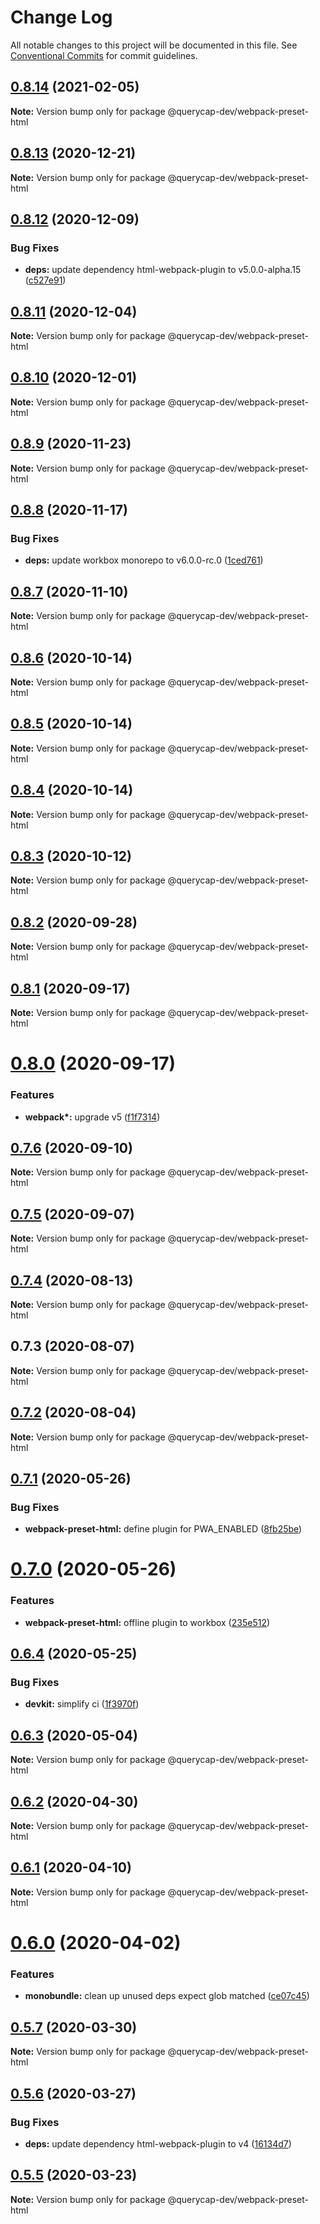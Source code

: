 # Change Log

All notable changes to this project will be documented in this file.
See [Conventional Commits](https://conventionalcommits.org) for commit guidelines.

## [0.8.14](https://github.com/querycap/webappkit/compare/@querycap-dev/webpack-preset-html@0.8.13...@querycap-dev/webpack-preset-html@0.8.14) (2021-02-05)

**Note:** Version bump only for package @querycap-dev/webpack-preset-html





## [0.8.13](https://github.com/querycap/webappkit/compare/@querycap-dev/webpack-preset-html@0.8.12...@querycap-dev/webpack-preset-html@0.8.13) (2020-12-21)

**Note:** Version bump only for package @querycap-dev/webpack-preset-html





## [0.8.12](https://github.com/querycap/webappkit/compare/@querycap-dev/webpack-preset-html@0.8.11...@querycap-dev/webpack-preset-html@0.8.12) (2020-12-09)


### Bug Fixes

* **deps:** update dependency html-webpack-plugin to v5.0.0-alpha.15 ([c527e91](https://github.com/querycap/webappkit/commit/c527e919027410ce675ad8cfe4213cbad6e68acf))





## [0.8.11](https://github.com/querycap/webappkit/compare/@querycap-dev/webpack-preset-html@0.8.10...@querycap-dev/webpack-preset-html@0.8.11) (2020-12-04)

**Note:** Version bump only for package @querycap-dev/webpack-preset-html





## [0.8.10](https://github.com/querycap/webappkit/compare/@querycap-dev/webpack-preset-html@0.8.9...@querycap-dev/webpack-preset-html@0.8.10) (2020-12-01)

**Note:** Version bump only for package @querycap-dev/webpack-preset-html





## [0.8.9](https://github.com/querycap/webappkit/compare/@querycap-dev/webpack-preset-html@0.8.8...@querycap-dev/webpack-preset-html@0.8.9) (2020-11-23)

**Note:** Version bump only for package @querycap-dev/webpack-preset-html





## [0.8.8](https://github.com/querycap/webappkit/compare/@querycap-dev/webpack-preset-html@0.8.7...@querycap-dev/webpack-preset-html@0.8.8) (2020-11-17)


### Bug Fixes

* **deps:** update workbox monorepo to v6.0.0-rc.0 ([1ced761](https://github.com/querycap/webappkit/commit/1ced761cdd895e6ece26a0b10d1b964d856a063e))





## [0.8.7](https://github.com/querycap/webappkit/compare/@querycap-dev/webpack-preset-html@0.8.6...@querycap-dev/webpack-preset-html@0.8.7) (2020-11-10)

**Note:** Version bump only for package @querycap-dev/webpack-preset-html





## [0.8.6](https://github.com/querycap/webappkit/compare/@querycap-dev/webpack-preset-html@0.8.5...@querycap-dev/webpack-preset-html@0.8.6) (2020-10-14)

**Note:** Version bump only for package @querycap-dev/webpack-preset-html





## [0.8.5](https://github.com/querycap/webappkit/compare/@querycap-dev/webpack-preset-html@0.8.4...@querycap-dev/webpack-preset-html@0.8.5) (2020-10-14)

**Note:** Version bump only for package @querycap-dev/webpack-preset-html





## [0.8.4](https://github.com/querycap/webappkit/compare/@querycap-dev/webpack-preset-html@0.8.3...@querycap-dev/webpack-preset-html@0.8.4) (2020-10-14)

**Note:** Version bump only for package @querycap-dev/webpack-preset-html





## [0.8.3](https://github.com/querycap/webappkit/compare/@querycap-dev/webpack-preset-html@0.8.2...@querycap-dev/webpack-preset-html@0.8.3) (2020-10-12)

**Note:** Version bump only for package @querycap-dev/webpack-preset-html

## [0.8.2](https://github.com/querycap/webappkit/compare/@querycap-dev/webpack-preset-html@0.8.1...@querycap-dev/webpack-preset-html@0.8.2) (2020-09-28)

**Note:** Version bump only for package @querycap-dev/webpack-preset-html

## [0.8.1](https://github.com/querycap/webappkit/compare/@querycap-dev/webpack-preset-html@0.8.0...@querycap-dev/webpack-preset-html@0.8.1) (2020-09-17)

**Note:** Version bump only for package @querycap-dev/webpack-preset-html

# [0.8.0](https://github.com/querycap/webappkit/compare/@querycap-dev/webpack-preset-html@0.7.6...@querycap-dev/webpack-preset-html@0.8.0) (2020-09-17)

### Features

- **webpack\*:** upgrade v5 ([f1f7314](https://github.com/querycap/webappkit/commit/f1f731455891400904d64eb44ebf3a94d8f414cb))

## [0.7.6](https://github.com/querycap/webappkit/compare/@querycap-dev/webpack-preset-html@0.7.5...@querycap-dev/webpack-preset-html@0.7.6) (2020-09-10)

**Note:** Version bump only for package @querycap-dev/webpack-preset-html

## [0.7.5](https://github.com/querycap/webappkit/compare/@querycap-dev/webpack-preset-html@0.7.4...@querycap-dev/webpack-preset-html@0.7.5) (2020-09-07)

**Note:** Version bump only for package @querycap-dev/webpack-preset-html

## [0.7.4](https://github.com/querycap/webappkit/compare/@querycap-dev/webpack-preset-html@0.7.3...@querycap-dev/webpack-preset-html@0.7.4) (2020-08-13)

**Note:** Version bump only for package @querycap-dev/webpack-preset-html

## 0.7.3 (2020-08-07)

**Note:** Version bump only for package @querycap-dev/webpack-preset-html

## [0.7.2](https://github.com/querycap/devkit/compare/@querycap-dev/webpack-preset-html@0.7.1...@querycap-dev/webpack-preset-html@0.7.2) (2020-08-04)

**Note:** Version bump only for package @querycap-dev/webpack-preset-html

## [0.7.1](https://github.com/querycap/devkit/compare/@querycap-dev/webpack-preset-html@0.7.0...@querycap-dev/webpack-preset-html@0.7.1) (2020-05-26)

### Bug Fixes

- **webpack-preset-html:** define plugin for PWA_ENABLED ([8fb25be](https://github.com/querycap/devkit/commit/8fb25beed1fad3403c4deb2aa09ab16e3b91ecb4))

# [0.7.0](https://github.com/querycap/devkit/compare/@querycap-dev/webpack-preset-html@0.6.4...@querycap-dev/webpack-preset-html@0.7.0) (2020-05-26)

### Features

- **webpack-preset-html:** offline plugin to workbox ([235e512](https://github.com/querycap/devkit/commit/235e512bb1b89b1a459614036de2dc1c731cd1bb))

## [0.6.4](https://github.com/querycap/devkit/compare/@querycap-dev/webpack-preset-html@0.6.3...@querycap-dev/webpack-preset-html@0.6.4) (2020-05-25)

### Bug Fixes

- **devkit:** simplify ci ([1f3970f](https://github.com/querycap/devkit/commit/1f3970f3a7b9306fb033420818fd1ff28d5fae59))

## [0.6.3](https://github.com/querycap/devkit/compare/@querycap-dev/webpack-preset-html@0.6.2...@querycap-dev/webpack-preset-html@0.6.3) (2020-05-04)

**Note:** Version bump only for package @querycap-dev/webpack-preset-html

## [0.6.2](https://github.com/querycap/devkit/compare/@querycap-dev/webpack-preset-html@0.6.1...@querycap-dev/webpack-preset-html@0.6.2) (2020-04-30)

**Note:** Version bump only for package @querycap-dev/webpack-preset-html

## [0.6.1](https://github.com/querycap/devkit/compare/@querycap-dev/webpack-preset-html@0.6.0...@querycap-dev/webpack-preset-html@0.6.1) (2020-04-10)

**Note:** Version bump only for package @querycap-dev/webpack-preset-html

# [0.6.0](https://github.com/querycap/devkit/compare/@querycap-dev/webpack-preset-html@0.5.7...@querycap-dev/webpack-preset-html@0.6.0) (2020-04-02)

### Features

- **monobundle:** clean up unused deps expect glob matched ([ce07c45](https://github.com/querycap/devkit/commit/ce07c45b88fb3903ab4fae75fb889d4e9cff2ba7))

## [0.5.7](https://github.com/querycap/devkit/compare/@querycap-dev/webpack-preset-html@0.5.6...@querycap-dev/webpack-preset-html@0.5.7) (2020-03-30)

**Note:** Version bump only for package @querycap-dev/webpack-preset-html

## [0.5.6](https://github.com/querycap/devkit/compare/@querycap-dev/webpack-preset-html@0.5.5...@querycap-dev/webpack-preset-html@0.5.6) (2020-03-27)

### Bug Fixes

- **deps:** update dependency html-webpack-plugin to v4 ([16134d7](https://github.com/querycap/devkit/commit/16134d7f581ed6e580a00a9dff9ca2c63ddf6de5))

## [0.5.5](https://github.com/querycap/devkit/compare/@querycap-dev/webpack-preset-html@0.5.4...@querycap-dev/webpack-preset-html@0.5.5) (2020-03-23)

**Note:** Version bump only for package @querycap-dev/webpack-preset-html
